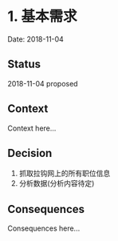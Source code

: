 # 1. 基本需求

Date: 2018-11-04

## Status

2018-11-04 proposed

## Context

Context here...

## Decision
1. 抓取拉钩网上的所有职位信息
2. 分析数据(分析内容待定)


## Consequences

Consequences here...
